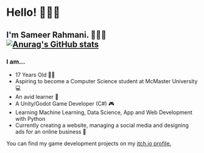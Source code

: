 # Hello! 🙋🏽‍♂️

## I'm Sameer Rahmani. 👨🏽‍💼 [![Anurag's GitHub stats](https://github-readme-stats.vercel.app/api?username=Sameerrahmani&theme=dracula)](https://github.com/Sameerrahmani)


### I am...

- 17 Years Old 🧑🏽
- Aspiring to become a Computer Science student at McMaster University 💻
- An avid learner 🧠
- A Unity/Godot Game Developer (C#) 🎮
- Learning Machine Learning, Data Science, App and Web Development with Python
- Currently creating a website, managing a social media and designing ads for an online business 🏪


You can find my game development projects on my [itch.io profile.](https://sameerr.itch.io/)

